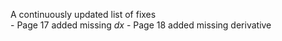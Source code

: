 A continuously updated list of fixes  
    - Page 17 added missing $dx$ 
    - Page 18 added missing derivative
